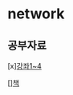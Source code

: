 # network

## 공부자료
[x][강좌1~4](https://www.youtube.com/playlist?list=PLXvgR_grOs1BjBZiePPZMR1PmZybazxg6)

[][책](http://www.yes24.com/Product/Goods/45543957)

